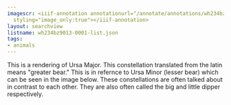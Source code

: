 ```yaml
---
imagescr: <iiif-annotation annotationurl="/annotate/annotations/wh234bz9013-0001-001.json"
  styling="image_only:true"></iiif-annotation>
layout: searchview
listname: wh234bz9013-0001-list.json
tags:
- animals
---
```

This is a rendering of Ursa Major. This constellation translated from the latin means "greater bear." This is in refernce to Ursa Minor (lesser bear) which can be seen in the image below.
These constellations are often talked about in contrast to each other. They are also often called the big and little dipper respectively.